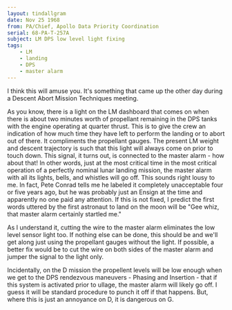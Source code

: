 ```yaml
---
layout: tindallgram
date: Nov 25 1968
from: PA/Chief, Apollo Data Priority Coordination
serial: 68-PA-T-257A
subject: LM DPS low level light fixing
tags:
    - LM
    - landing
    - DPS
    - master alarm
---
```

I think this will amuse you. It's something that came up the other
day during a Descent Abort Mission Techniques meeting.

As you know, there is a light on the LM dashboard that comes on when
there is about two minutes worth of propellant remaining in the DPS
tanks with the engine operating at quarter thrust.  This is to give
the crew an indication of how much time they have left to perform the
landing or to abort out of there.  It compliments the propellant gauges.
The present LM weight and descent trajectory is such that this light
will always come on prior to touch down.  This signal, it turns out,
is connected to the master alarm - how about that!  In other words,
just at the most critical time in the most critical operation of a
perfectly nominal lunar landing mission, the master alarm with all
its lights, bells, and whistles will go off.  This sounds right lousy
to me.  In fact, Pete Conrad tells me he labeled it completely unacceptable
four or five years ago, but he was probably just an Ensign at the time
and apparently no one paid any attention.  If this is not fixed, I predict
the first words uttered by the first astronaut to land on the moon will be
"Gee whiz, that master alarm certainly startled me."

As I understand it, cutting the wire to the master alarm eliminates the
low level sensor light too.  If nothing else can be done, this should be
and we'll get along just using the propellant gauges without the light.
If possible, a better fix would be to cut the wire on both sides of
the master alarm and jumper the signal to the light only.

Incidentally, on the D mission the propellent  levels will be low enough
when we get to the DPS rendezvous maneuvers - Phasing and Insertion - that
if this system is activated prior to ullage, the master alarm will likely
go off.  I guess it will be standard procedure to punch it off if that
happens.  But, where this is just an annoyance on D, it is dangerous on G.
